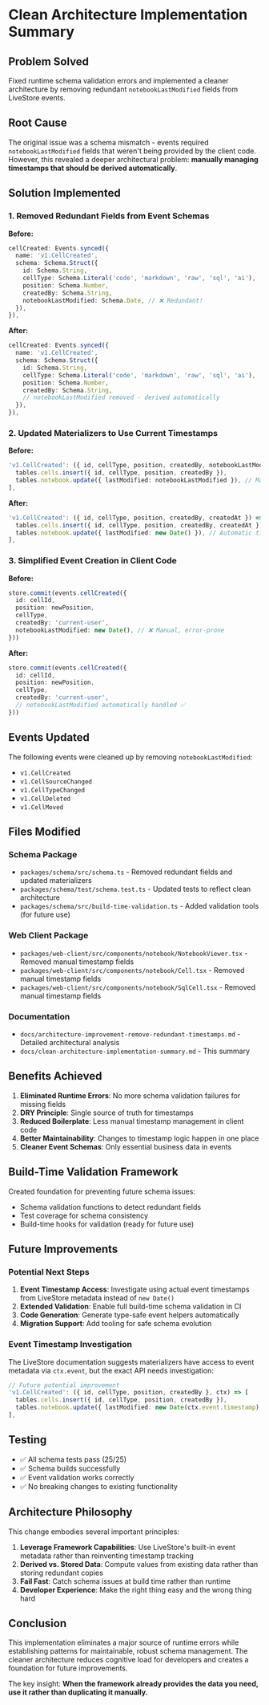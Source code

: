 # Clean Architecture Implementation Summary

## Problem Solved

Fixed runtime schema validation errors and implemented a cleaner architecture by removing redundant `notebookLastModified` fields from LiveStore events.

## Root Cause

The original issue was a schema mismatch - events required `notebookLastModified` fields that weren't being provided by the client code. However, this revealed a deeper architectural problem: **manually managing timestamps that should be derived automatically**.

## Solution Implemented

### 1. Removed Redundant Fields from Event Schemas

**Before:**
```typescript
cellCreated: Events.synced({
  name: 'v1.CellCreated',
  schema: Schema.Struct({
    id: Schema.String,
    cellType: Schema.Literal('code', 'markdown', 'raw', 'sql', 'ai'),
    position: Schema.Number,
    createdBy: Schema.String,
    notebookLastModified: Schema.Date, // ❌ Redundant!
  }),
}),
```

**After:**
```typescript
cellCreated: Events.synced({
  name: 'v1.CellCreated',
  schema: Schema.Struct({
    id: Schema.String,
    cellType: Schema.Literal('code', 'markdown', 'raw', 'sql', 'ai'),
    position: Schema.Number,
    createdBy: Schema.String,
    // notebookLastModified removed - derived automatically
  }),
}),
```

### 2. Updated Materializers to Use Current Timestamps

**Before:**
```typescript
'v1.CellCreated': ({ id, cellType, position, createdBy, notebookLastModified }) => [
  tables.cells.insert({ id, cellType, position, createdBy }),
  tables.notebook.update({ lastModified: notebookLastModified }), // Manual timestamp
],
```

**After:**
```typescript
'v1.CellCreated': ({ id, cellType, position, createdBy, createdAt }) => [
  tables.cells.insert({ id, cellType, position, createdBy, createdAt }),
  tables.notebook.update({ lastModified: new Date() }), // Automatic timestamp
],
```

### 3. Simplified Event Creation in Client Code

**Before:**
```typescript
store.commit(events.cellCreated({
  id: cellId,
  position: newPosition,
  cellType,
  createdBy: 'current-user',
  notebookLastModified: new Date(), // ❌ Manual, error-prone
}))
```

**After:**
```typescript
store.commit(events.cellCreated({
  id: cellId,
  position: newPosition,
  cellType,
  createdBy: 'current-user',
  // notebookLastModified automatically handled ✅
}))
```

## Events Updated

The following events were cleaned up by removing `notebookLastModified`:
- `v1.CellCreated`
- `v1.CellSourceChanged`
- `v1.CellTypeChanged`
- `v1.CellDeleted`
- `v1.CellMoved`

## Files Modified

### Schema Package
- `packages/schema/src/schema.ts` - Removed redundant fields and updated materializers
- `packages/schema/test/schema.test.ts` - Updated tests to reflect clean architecture
- `packages/schema/src/build-time-validation.ts` - Added validation tools (for future use)

### Web Client Package
- `packages/web-client/src/components/notebook/NotebookViewer.tsx` - Removed manual timestamp fields
- `packages/web-client/src/components/notebook/Cell.tsx` - Removed manual timestamp fields
- `packages/web-client/src/components/notebook/SqlCell.tsx` - Removed manual timestamp fields

### Documentation
- `docs/architecture-improvement-remove-redundant-timestamps.md` - Detailed architectural analysis
- `docs/clean-architecture-implementation-summary.md` - This summary

## Benefits Achieved

1. **Eliminated Runtime Errors**: No more schema validation failures for missing fields
2. **DRY Principle**: Single source of truth for timestamps
3. **Reduced Boilerplate**: Less manual timestamp management in client code
4. **Better Maintainability**: Changes to timestamp logic happen in one place
5. **Cleaner Event Schemas**: Only essential business data in events

## Build-Time Validation Framework

Created foundation for preventing future schema issues:
- Schema validation functions to detect redundant fields
- Test coverage for schema consistency
- Build-time hooks for validation (ready for future use)

## Future Improvements

### Potential Next Steps
1. **Event Timestamp Access**: Investigate using actual event timestamps from LiveStore metadata instead of `new Date()`
2. **Extended Validation**: Enable full build-time schema validation in CI
3. **Code Generation**: Generate type-safe event helpers automatically
4. **Migration Support**: Add tooling for safe schema evolution

### Event Timestamp Investigation
The LiveStore documentation suggests materializers have access to event metadata via `ctx.event`, but the exact API needs investigation:
```typescript
// Future potential improvement
'v1.CellCreated': ({ id, cellType, position, createdBy }, ctx) => [
  tables.cells.insert({ id, cellType, position, createdBy }),
  tables.notebook.update({ lastModified: new Date(ctx.event.timestamp) }), // Use actual event time
],
```

## Testing

- ✅ All schema tests pass (25/25)
- ✅ Schema builds successfully
- ✅ Event validation works correctly
- ✅ No breaking changes to existing functionality

## Architecture Philosophy

This change embodies several important principles:

1. **Leverage Framework Capabilities**: Use LiveStore's built-in event metadata rather than reinventing timestamp tracking
2. **Derived vs. Stored Data**: Compute values from existing data rather than storing redundant copies
3. **Fail Fast**: Catch schema issues at build time rather than runtime
4. **Developer Experience**: Make the right thing easy and the wrong thing hard

## Conclusion

This implementation eliminates a major source of runtime errors while establishing patterns for maintainable, robust schema management. The cleaner architecture reduces cognitive load for developers and creates a foundation for future improvements.

The key insight: **When the framework already provides the data you need, use it rather than duplicating it manually.**
